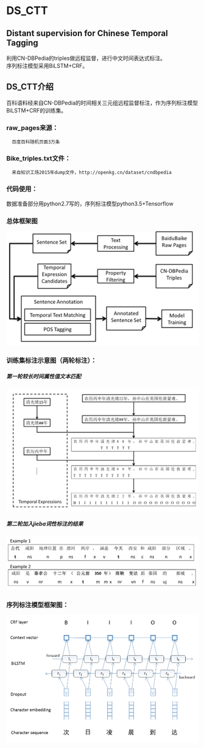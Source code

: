 # DS_CTT
## Distant supervision for Chinese Temporal Tagging<br>
利用CN-DBPedia的triples做远程监督，进行中文时间表达式标注。<br>
序列标注模型采用BiLSTM+CRF。<br>

## DS_CTT介绍<br>
百科语料经来自CN-DBPedia的时间相关三元组远程监督标注，作为序列标注模型BiLSTM+CRF的训练集。<br>
### raw_pages来源： <br>
      百度百科随机页面3万条
### Bike_triples.txt文件：<br>
      来自知识工场2015年dump文件，http://openkg.cn/dataset/cndbpedia
      
### 代码使用：
数据准备部分用python2.7写的，序列标注模型python3.5+Tensorflow

### 总体框架图<br>
![框架图](https://github.com/xiaopangxia/DS_CTT/blob/master/images/flow_1.PNG)<br>
### 训练集标注示意图（两轮标注）：<br>
##### 第一轮较长时间属性值文本匹配<br>
![训练集标注示意图](https://github.com/xiaopangxia/DS_CTT/blob/master/images/flow_2.PNG)<br>
##### 第二轮加入jieba词性标注的结果<br>
![pos tagging](https://github.com/xiaopangxia/DS_CTT/blob/master/images/flow_4.PNG)<br>
### 序列标注模型框架图：<br>
![序列标注模型BiLSTM+CRF](https://github.com/xiaopangxia/DS_CTT/blob/master/images/flow_3.PNG)

